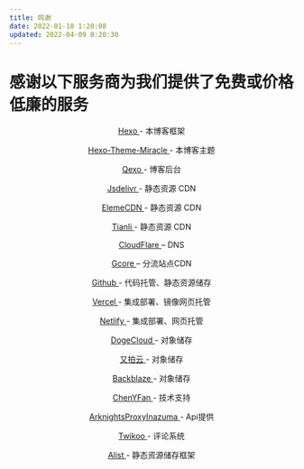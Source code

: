 ```yaml
---
title: 鸣谢
date: 2022-01-18 1:20:08
updated: 2022-04-09 0:20:30
---
```

<p align="center"><h1>感谢以下服务商为我们提供了免费或价格低廉的服务</h1></p>
<p align="center"><a href="https://hexo.io/">Hexo </a>- 本博客框架</p>
<p align="center"><a href="https://yun.yunyoujun.cn/">Hexo-Theme-Miracle </a>- 本博客主题</p>
<p align="center"><a href="https://github.com/Qexo/Qexo/">Qexo </a>- 博客后台</p>
<p align="center"><a href="https://www.jsdelivr.com/">Jsdelivr </a>- 静态资源 CDN</p>
<p align="center"><a href="https://npm.elemecdn.com/">ElemeCDN </a>- 静态资源 CDN</p>
<p align="center"><a href="https://cdn1.tianli0.top/">Tianli </a>- 静态资源 CDN</p>
<p align="center"><a href="https://www.cloudflare.com/zh-cn/">CloudFlare </a>– DNS</p>
<p align="center"><a href="https://www.cloudflare.com/zh-cn/">Gcore </a>– 分流站点CDN</p>
<p align="center"><a href="https://github.com/">Github </a>- 代码托管、静态资源储存</p>
<p align="center"><a href="https://vercel.com/">Vercel </a>- 集成部署、镜像网页托管</p>
<p align="center"><a href="https://netlify.com/">Netlify </a>- 集成部署、网页托管</p>
<p align="center"><a href="https://www.dogecloud.com/">DogeCloud </a>- 对象储存</p>
<p align="center"><a href="https://www.upyun.com/">又拍云 </a>- 对象储存</p>
<p align="center"><a href="https://www.backblaze.com/">Backblaze </a>- 对象储存</p>
<p align="center"><a href="https://blog.cyfan.top/">ChenYFan </a>- 技术支持</p>
<p align="center"><a href="https://prts.top/">ArknightsProxyInazuma </a>- Api提供</p>
<p align="center"><a href="https://twikoo.js.org/">Twikoo </a>- 评论系统</p>
<p align="center"><a href="https://alist-doc.nn.ci/">Alist </a>- 静态资源储存框架</p>